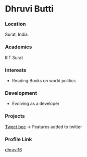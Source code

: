 # Dhruvi Butti
### Location
Surat, India.
### Academics
IIIT Surat

### Interests

- Reading Books on world politics

### Development

- Evolving as a developer

### Projects

[Tweet bee](https://github.com/Dhruvi16/Tweet_bee) ->  Features added to twitter

### Profile Link

[dhruvi16](https://github.com/Dhruvi16)
